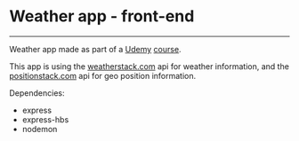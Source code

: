 # Weather app - front-end

---

Weather app made as part of a [Udemy](https://www.udemy.com) [course](https://www.udemy.com/share/101WGiAkIfcFpbRn4=/).

This app is using the [weatherstack.com](https://weatherstack) api for weather information, and the [positionstack.com](https://positionstack.com) api for geo position information.

Dependencies:

- express
- express-hbs
- nodemon
